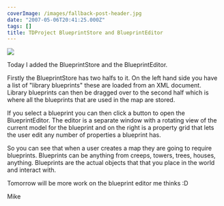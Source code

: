 ```yaml
---
coverImage: /images/fallback-post-header.jpg
date: "2007-05-06T20:41:25.000Z"
tags: []
title: TDProject BlueprintStore and BlueprintEditor
---
```


![](https://www.mikecann.co.uk/Work/TDProject/engine03.png)

Today I added the BlueprintStore and the BlueprintEditor.

<!-- more -->

Firstly the BlueprintStore has two halfs to it. On the left hand side you have a list of "library blueprints" these are loaded from an XML document. Library blueprints can then be dragged over to the second half which is where all the blueprints that are used in the map are stored.

If you select a blueprint you can then click a button to open the BlueprintEditor. The editor is a separate window with a rotating view of the current model for the blueprint and on the right is a property grid that lets the user edit any number of properties a blueprint has.

So you can see that when a user creates a map they are going to require blueprints. Blueprints can be anything from creeps, towers, trees, houses, anything. Blueprints are the actual objects that that you place in the world and interact with.

Tomorrow will be more work on the blueprint editor me thinks :D

Mike
